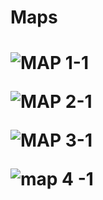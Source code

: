 
<h1>Maps<h1/>



![MAP 1-1](https://github.com/git-mo-betta/git-mo-betta/assets/119739482/a23c2551-556a-4a5f-8790-723a10415ad4)

![MAP 2-1](https://github.com/git-mo-betta/git-mo-betta/assets/119739482/01ce1dc5-b47d-4278-a4b5-b9181f782d11)

![MAP 3-1](https://github.com/git-mo-betta/git-mo-betta/assets/119739482/ce383fcc-8175-43d4-b442-25134979f82b)

![map 4 -1](https://github.com/git-mo-betta/git-mo-betta/assets/119739482/c2df893f-854f-4fa5-b883-db86b781d657)
